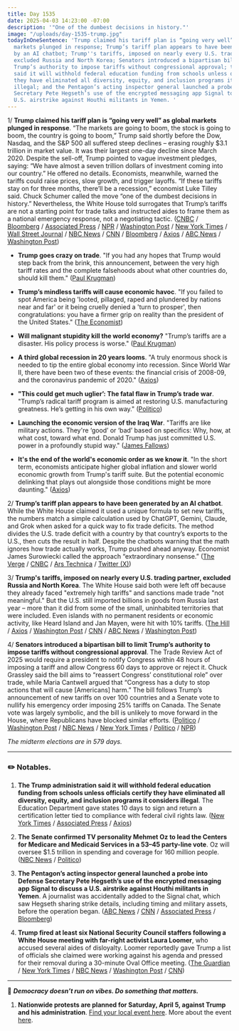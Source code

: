 ```yaml
---
title: Day 1535
date: 2025-04-03 14:23:00 -07:00
description: '"One of the dumbest decisions in history."'
image: "/uploads/day-1535-trump.jpg"
todayInOneSentence: 'Trump claimed his tariff plan is “going very well” as global
  markets plunged in response; Trump’s tariff plan appears to have been generated
  by an AI chatbot; Trump''s tariffs, imposed on nearly every U.S. trading partner,
  excluded Russia and North Korea; Senators introduced a bipartisan bill to limit
  Trump’s authority to impose tariffs without congressional approval; the Trump administration
  said it will withhold federal education funding from schools unless officials certify
  they have eliminated all diversity, equity, and inclusion programs it considers
  illegal; and the Pentagon’s acting inspector general launched a probe into Defense
  Secretary Pete Hegseth’s use of the encrypted messaging app Signal to discuss a
  U.S. airstrike against Houthi militants in Yemen. '
---
```


1/ **Trump claimed his tariff plan is “going very well” as global markets plunged in response**. “The markets are going to boom, the stock is going to boom, the country is going to boom,” Trump said shortly before the Dow, Nasdaq, and the S&P 500 all suffered steep declines – erasing roughly $3.1 trillion in market value. It was their largest one-day decline since March 2020. Despite the sell-off, Trump pointed to vague investment pledges, saying: “We have almost a seven trillion dollars of investment coming into our country.” He offered no details. Economists, meanwhile, warned the tariffs could raise prices, slow growth, and trigger layoffs. “If these tariffs stay on for three months, there’ll be a recession,” economist Luke Tilley said. Chuck Schumer called the move “one of the dumbest decisions in history.” Nevertheless, the White House told surrogates that Trump’s tariffs are not a starting point for trade talks and instructed aides to frame them as a national emergency response, not a negotiating tactic. ([CNBC](https://www.cnbc.com/2025/04/03/trump-tariffs-live-updates-stock-market-trade-war.html) / [Bloomberg](https://www.bloomberg.com/news/live-blog/2025-04-02/trump-s-tariff-announcement) / [Associated Press](https://apnews.com/article/stocks-markets-rates-tariffs-52dbb020a4c41122e31669c2da236d67) / [NPR](https://www.npr.org/2025/04/03/nx-s1-5350576/u-s-stocks-fall-tariffs-global-trade-war) / [Washington Post](https://www.washingtonpost.com/business/2025/04/03/trump-tariffs-us-stock-market/) / [New York Times](https://www.nytimes.com/live/2025/04/03/business/trump-tariffs) / [Wall Street Journal](https://www.wsj.com/livecoverage/trump-tariffs-trade-war-stock-market-04-03-2025) / [NBC News](https://www.nbcnews.com/business/markets/us-stocks-dow-nasdaq-sp-plummet-trump-tariffs-rcna199476) / [CNN](https://www.cnn.com/politics/live-news/trump-tariffs-news-04-03-25/index.html) / [Bloomberg](https://www.bloomberg.com/news/articles/2025-04-03/economists-slash-us-growth-boost-inflation-forecasts-on-tariffs) / [Axios](https://www.axios.com/2025/04/03/stock-market-tariffs-trump-trade-war) / [ABC News](https://abcnews.go.com/Politics/trust-president-trump-white-house-defending-tariffs-amid/story?id=120449641) / [Washington Post](https://www.washingtonpost.com/business/2025/04/03/tariffs-trump-global-trade-talks/))

* **Trump goes crazy on trade**. "If you had any hopes that Trump would step back from the brink, this announcement, between the very high tariff rates and the complete falsehoods about what other countries do, should kill them." ([Paul Krugman](https://paulkrugman.substack.com/p/trump-goes-crazy-on-trade))

* **Trump’s mindless tariffs will cause economic havoc**. "If you failed to spot America being 'looted, pillaged, raped and plundered by nations near and far' or it being cruelly denied a 'turn to prosper', then congratulations: you have a firmer grip on reality than the president of the United States." ([The Economist](https://www.economist.com/leaders/2025/04/03/president-trumps-mindless-tariffs-will-cause-economic-havoc))

* **Will malignant stupidity kill the world economy?** "Trump’s tariffs are a disaster. His policy process is worse." ([Paul Krugman](https://paulkrugman.substack.com/p/will-careless-stupidity-kill-the))

* **A third global recession in 20 years looms**. "A truly enormous shock is needed to tip the entire global economy into recession. Since World War II, there have been two of these events: the financial crisis of 2008-09, and the coronavirus pandemic of 2020." ([Axios](https://www.axios.com/2025/04/02/trump-reciprocal-tariffs-cause-recession))

* **"This could get much uglier’: The fatal flaw in Trump’s trade war**. "Trump’s radical tariff program is aimed at restoring U.S. manufacturing greatness. He’s getting in his own way." ([Politico](https://www.politico.com/news/magazine/2025/04/03/trump-tariffs-manufacturing-confusion-00267945))

* **Launching the economic version of the Iraq War**. "Tariffs are like military actions. They're ‘good’ or ‘bad’ based on specifics: Why, how, at what cost, toward what end. Donald Trump has just committed U.S. power in a profoundly stupid way." ([James Fallows](https://fallows.substack.com/p/launching-the-economic-version-of))

* **It's the end of the world's economic order as we know it**. "In the short term, economists anticipate higher global inflation and slower world economic growth from Trump's tariff suite. But the potential economic delinking that plays out alongside those conditions might be more daunting." ([Axios](https://www.axios.com/2025/04/03/trump-tariffs-canada-europe-allies))

2/ **Trump’s tariff plan appears to have been generated by an AI chatbot**. While the White House claimed it used a unique formula to set new tariffs, the numbers match a simple calculation used by ChatGPT, Gemini, Claude, and Grok when asked for a quick way to fix trade deficits. The method divides the U.S. trade deficit with a country by that country’s exports to the U.S., then cuts the result in half. Despite the chatbots warning that the math ignores how trade actually works, Trump pushed ahead anyway. Economist James Surowiecki called the approach “extraordinary nonsense.” ([The Verge](https://www.theverge.com/news/642620/trump-tariffs-formula-ai-chatgpt-gemini-claude-grok) / [CNBC](https://www.cnbc.com/2025/04/03/trump-tariffs-live-updates-stock-market-trade-war.html) / [Ars Technica](https://arstechnica.com/tech-policy/2025/04/critics-suspect-trumps-weird-tariff-math-came-from-chatbots/) / [Twitter (X)](https://x.com/JamesSurowiecki/status/1907559189234196942))

3/ **Trump's tariffs, imposed on nearly every U.S. trading partner, excluded Russia and North Korea**. The White House said both were left off because they already faced "extremely high tariffs" and sanctions made trade "not meaningful." But the U.S. still imported billions in goods from Russia last year – more than it did from some of the small, uninhabited territories that were included. Even islands with no permanent residents or economic activity, like Heard Island and Jan Mayen, were hit with 10% tariffs. ([The Hill](https://thehill.com/homenews/administration/5229844-white-house-donald-trump-tariffs-russia-north-korea/) / [Axios](https://www.axios.com/2025/04/02/trump-tariffs-russia-ukraine-ceasefire) / [Washington Post](https://www.washingtonpost.com/world/2025/04/03/trump-tariffs-islands-uninhabited-heard-mcdonald/) / [CNN](https://www.cnn.com/2025/04/03/business/trump-tariffs-uninhabited-islands-intl-hnk/) / [ABC News](https://abcnews.go.com/Politics/trumps-targets-reciprocal-tariffs-include-uninhabited-islands-exclude/story?id=120445283) / [Washington Post](https://www.washingtonpost.com/politics/2025/04/03/trump-tariff-chart/))

4/ **Senators introduced a bipartisan bill to limit Trump’s authority to impose tariffs without congressional approval**. The Trade Review Act of 2025 would require a president to notify Congress within 48 hours of imposing a tariff and allow Congress 60 days to approve or reject it. Chuck Grassley said the bill aims to “reassert Congress’ constitutional role” over trade, while Maria Cantwell argued that “Congress has a duty to stop actions that will cause \[Americans\] harm.” The bill follows Trump’s announcement of new tariffs on over 100 countries and a Senate vote to nullify his emergency order imposing 25% tariffs on Canada. The Senate vote was largely symbolic, and the bill is unlikely to move forward in the House, where Republicans have blocked similar efforts. ([Politico](https://www.politico.com/live-updates/2025/04/03/congress/top-republican-leads-bill-to-reassert-congress-tariff-power-amid-trump-trade-war-00268710) / [Washington Post](https://www.washingtonpost.com/politics/2025/04/03/trump-tariffs-updates-reaction/#link-SFR7A6GWGRGJTFEWLV3AH7PELY) / [NBC News](https://www.nbcnews.com/business/economy/live-blog/trump-reciprocal-tariffs-reactions-markets-consumers-live-updates-rcna199411) / [New York Times](https://www.nytimes.com/2025/04/02/us/politics/senate-democrats-canada-tariffs-trump.html) / [Politico](https://www.politico.com/news/2025/04/02/senate-republicans-buck-trump-join-dems-in-rejecting-canada-tariffs-00267480) / [NPR](https://www.npr.org/2025/04/02/nx-s1-5347699/senate-trump-tariffs-canada))

*The midterm elections are in 579 days.*

---

### ✏️ Notables.

1. **The Trump administration said it will withhold federal education funding from schools unless officials certify they have eliminated all diversity, equity, and inclusion programs it considers illegal**. The Education Department gave states 10 days to sign and return a certification letter tied to compliance with federal civil rights law. ([New York Times](https://www.nytimes.com/2025/04/03/us/politics/public-school-funding-trump-dei.html) / [Associated Press](https://apnews.com/article/dei-trump-school-discrimination-federal-funding-7d1025753b9bd924711ace4069fca399) / [Axios](https://www.axios.com/2025/04/03/trump-public-school-funding-dei))

2. **The Senate confirmed TV personality Mehmet Oz to lead the Centers for Medicare and Medicaid Services in a 53–45 party-line vote**. Oz will oversee $1.5 trillion in spending and coverage for 160 million people. ([NBC News](https://www.nbcnews.com/politics/donald-trump/trump-picks-tv-personality-former-senate-candidate-mehmet-oz-run-medic-rcna180880) / [Politico](https://www.politico.com/news/2025/04/03/senate-confirmation-mehmet-oz-medicare-medicaid-00270913))

3. **The Pentagon’s acting inspector general launched a probe into Defense Secretary Pete Hegseth’s use of the encrypted messaging app Signal to discuss a U.S. airstrike against Houthi militants in Yemen**. A journalist was accidentally added to the Signal chat, which saw Hegseth sharing strike details, including timing and military assets, before the operation began. ([ABC News](https://abcnews.go.com/Politics/pentagon-watchdog-launches-probe-signalgate/story?id=120458325) / [CNN](https://www.cnn.com/2025/04/03/politics/hegseth-pentagon-watchdog-signal-probe/index.html) / [Associated Press](https://apnews.com/article/hegseth-signal-messaging-app-attack-plans-f8581bcb447b91d2e7f9cb7809ae0f06) / [Bloomberg](https://www.bloomberg.com/news/articles/2025-04-03/pentagon-watchdog-to-investigate-signal-chat-on-houthi-attack))

4. **Trump fired at least six National Security Council staffers following a White House meeting with far-right activist Laura Loomer**, who accused several aides of disloyalty. Loomer reportedly gave Trump a list of officials she claimed were working against his agenda and pressed for their removal during a 30-minute Oval Office meeting. ([The Guardian](https://www.theguardian.com/us-news/2025/apr/03/laura-loomer-trump-meeting) / [New York Times](https://www.nytimes.com/2025/04/03/us/politics/trump-meeting-laura-loomer.html) / [NBC News](https://www.nbcnews.com/politics/trump-administration/far-right-activist-laura-loomer-told-trump-fire-national-security-team-rcna199518) / [Washington Post](https://www.washingtonpost.com/national-security/2025/04/03/trump-national-security-council-firings/) / [CNN](https://www.cnn.com/2025/04/03/politics/nsc-firings-trump-laura-loomer-meeting/index.html))

---

📢 ***Democracy doesn’t run on vibes. Do something that matters.***

1. **Nationwide protests are planned for Saturday, April 5, against Trump and his administration**. [Find your local event here](https://www.mobilize.us/handsoff/). More about the event [here](https://handsoff2025.com/).